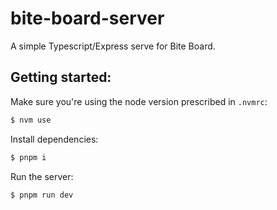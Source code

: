 # bite-board-server
A simple Typescript/Express serve for Bite Board.

## Getting started:
Make sure you're using the node version prescribed in `.nvmrc`:
```bash
$ nvm use
```
Install dependencies:
```bash
$ pnpm i
```
Run the server:

```bash
$ pnpm run dev
```
